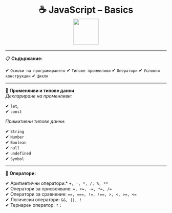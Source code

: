 <h1 align="center">
  ☕ JavaScript – Basics 
  <br>
  <img src="https://media3.giphy.com/media/v1.Y2lkPTc5MGI3NjExcHAyMzRpZmo4bzBnenowZzl6a3JzcnNqZnlwMmt2amg1dG96c3Y4eSZlcD12MV9pbnRlcm5hbF9naWZfYnlfaWQmY3Q9Zw/SvFocn0wNMx0iv2rYz/giphy.gif" width="80"> 
</h1>

----

📋 **Съдържание:**  
  
  ✔ `Основи на програмирането` 
  ✔ `Типове променливи` 
  ✔ `Оператори` 
  ✔ `Условни конструкции` 
  ✔ `Цикли`

  ---

  🎯 **Променливи и типове данни**   
          *Деклариране на променливи:*    
        
  ✔ `let`,   
  ✔ `const`  

  *Примитивни типове данни:*      

  ✔ `String`  
  ✔ `Number`  
  ✔ `Boolean`  
  ✔ `null`  
  ✔ `undefined`  
  ✔ `Symbol`  
  

  ---

  🔢 **Оператори:** 
  
  ✔ Аритметични оператори:*  `+, -, *, /, %, **`   
  ✔ Оператори за присвояване: `=, +=, -=, *=, /=`  
  ✔ Оператори за сравнение: `==, ===, !=, !==, >, <, >=, <=`   
  ✔ Логически оператори: `&&, ||, !`   
  ✔ Тернарен оператор: `?` `:`   
    



